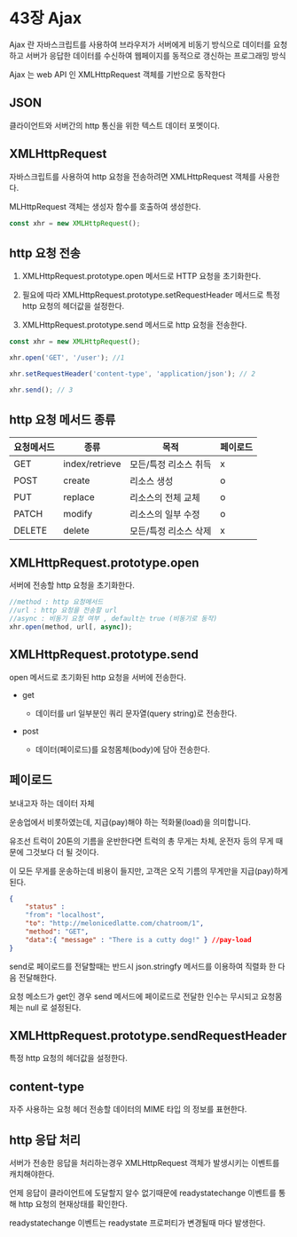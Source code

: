# 43장 Ajax
Ajax 란 자바스크립트를 사용하여 브라우저가 서버에게 비동기 방식으로 데이터를 요청하고 서버가 응답한 데이터를 수신하여 웹페이지를 동적으로 갱신하는 프로그래밍 방식

Ajax 는 web API 인 XMLHttpRequest 객체를 기반으로 동작한다

## JSON
클라이언트와 서버간의 http 통신을 위한 텍스트 데이터 포멧이다.

## XMLHttpRequest
자바스크립트를 사용하여 http 요청을 전송하려면 XMLHttpRequest 객체를 사용한다. 

MLHttpRequest 객체는 생성자 함수를 호출하여 생성한다.

```javascript
const xhr = new XMLHttpRequest();
```

## http 요청 전송
1. XMLHttpRequest.prototype.open 메서드로 HTTP 요청을 초기화한다.

2. 필요에 따라 XMLHttpRequest.prototype.setRequestHeader 메서드로 특정 http 요청의 헤더값을 설정한다.
3. XMLHttpRequest.prototype.send 메서드로 http 요청을 전송한다.

```javascript
const xhr = new XMLHttpRequest();

xhr.open('GET', '/user'); //1

xhr.setRequestHeader('content-type', 'application/json'); // 2

xhr.send(); // 3
```

## http 요청 메서드 종류

|요청메서드| 종류      |목적                 | 페이로드 | 
|------ |--------------|---------------------|----|
|GET    |index/retrieve|모든/특정 리소스 취득|x|
|POST   |create        |리소스 생성          |o|
|PUT    |replace       |리소스의 전체 교체   |o|
|PATCH  |modify        |리소스의 일부 수정   |o|
|DELETE |delete        |모든/특정 리소스 삭제|x|


## XMLHttpRequest.prototype.open
서버에 전송할  http 요청을 초기화한다.
```javascript
//method : http 요청메서드
//url : http 요청을 전송할 url
//async : 비동기 요청 여부 , default는 true (비동기로 동작)
xhr.open(method, url[, async]); 
```

## XMLHttpRequest.prototype.send
open 메서드로 초기화된 http 요청을 서버에 전송한다.
- get 
    - 데이터를 url 일부분인 쿼리 문자열(query string)로 전송한다.

- post 
    - 데이터(페이로드)를 요청몸체(body)에 담아 전송한다.

## 페이로드
보내고자 하는 데이터 자체

운송업에서 비롯하였는데, 지급(pay)해야 하는 적화물(load)을 의미합니다. 

유조선 트럭이 20톤의 기름을 운반한다면 트럭의 총 무게는 차체, 운전자 등의 무게 때문에 그것보다 더 될 것이다. 

이 모든 무게를 운송하는데 비용이 들지만, 
고객은 오직 기름의 무게만을 지급(pay)하게 된다.

```json
{
	"status" : 
	"from": "localhost",
	"to": "http://melonicedlatte.com/chatroom/1",
	"method": "GET",
	"data":{ "message" : "There is a cutty dog!" } //pay-load
}
```

send로 페이로드를 전달할때는 반드시 json.stringfy 메서드를 이용하여 직렬화 한 다음 전달해한다.

요청 메소드가 get인 경우 send 메서드에 페이로드로 전달한 인수는 무시되고 요청몸체는 null 로 설정된다.


## XMLHttpRequest.prototype.sendRequestHeader
특정 http 요청의 헤더값을 설정한다.

## content-type
자주 사용하는 요청 헤더
전송할 데이터의 MIME 타입 의 정보를 표현한다.

## http 응답 처리
서버가 전송한 응답을 처리하는경우 XMLHttpRequest 객체가 발생시키는 이벤트를 캐치해야한다.

언제 응답이 클라이언트에 도달할지 알수 없기때문에 readystatechange 이벤트를 통해 http 요청의 현재상태를 확인한다.

readystatechange 이벤트는 readystate 프로퍼티가 변경될때 마다 발생한다.



